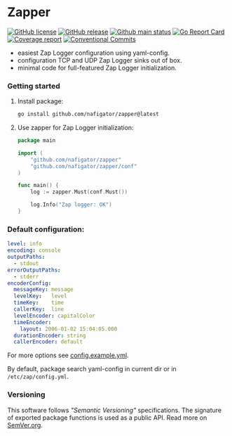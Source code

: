 # Zapper
[![GitHub license][License img]][License src] [![GitHub release][Release img]][Release src] [![Github main status][Github main status badge]][Github main status src] [![Go Report Card][Go Report Card badge]][Go Report Card src] [![Coverage report][Codecov report badge]][Codecov report src] [![Conventional Commits][Conventional commits badge]][Conventional commits src]

- easiest Zap Logger configuration using yaml-config.
- configuration TCP and UDP Zap Logger sinks out of box.
- minimal code for full-featured Zap Logger initialization. 

### Getting started
1. Install package:
    ```sh
    go install github.com/nafigator/zapper@latest
    ```
2. Use zapper for Zap Logger initialization:
	```go
	package main

	import (
		"github.com/nafigator/zapper"
		"github.com/nafigator/zapper/conf"
	)

	func main() {
		log := zapper.Must(conf.Must())

		log.Info("Zap logger: OK")
	}
	```

### Default configuration:
```yaml
level: info
encoding: console
outputPaths:
  - stdout
errorOutputPaths:
  - stderr
encoderConfig:
  messageKey: message
  levelKey:   level
  timeKey:    time
  callerKey:  line
  levelEncoder: capitalColor
  timeEncoder:
    layout: 2006-01-02 15:04:05.000
  durationEncoder: string
  callerEncoder: default
```

For more options see [config.example.yml][Config example].

By default, package search yaml-config in current dir or in `/etc/zap/config.yml`.

### Versioning
This software follows *"Semantic Versioning"* specifications. The signature of exported package functions is used
as a public API. Read more on [SemVer.org][semver src].

[License img]: https://img.shields.io/github/license/nafigator/zapper?color=teal
[License src]: https://www.tldrlegal.com/license/mit-license
[Release img]: https://img.shields.io/github/v/tag/nafigator/zapper?logo=github&color=teal&filter=!conf%2C!writer
[Release src]: https://github.com/nafigator/zapper
[Conventional commits src]: https://conventionalcommits.org
[Conventional commits badge]: https://img.shields.io/badge/Conventional%20Commits-1.0.0-teal.svg
[Config example]: https://github.com/nafigator/zapper/blob/main/config.example.yml
[semver src]: http://semver.org
[Github main status src]: https://github.com/nafigator/zapper/tree/main
[Github main status badge]: https://github.com/nafigator/zapper/actions/workflows/go.yml/badge.svg?branch=main
[Go Report Card src]: https://goreportcard.com/report/github.com/nafigator/zapper
[Go Report Card badge]: https://goreportcard.com/badge/github.com/nafigator/zapper
[Codecov report src]: https://app.codecov.io/gh/nafigator/zapper/tree/main
[Codecov report badge]: https://codecov.io/gh/nafigator/zapper/branch/main/graph/badge.svg
